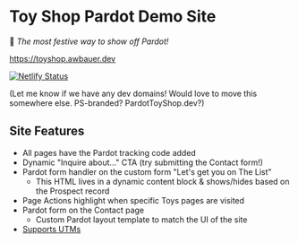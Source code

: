 # Toy Shop Pardot Demo Site

🎁 _The most festive way to show off Pardot!_


https://toyshop.awbauer.dev 

[![Netlify Status](https://api.netlify.com/api/v1/badges/756aa005-cbd7-4af8-aebb-6ae1bd5c14f5/deploy-status)](https://app.netlify.com/sites/toy-shop/deploys)


(Let me know if we have any dev domains! Would love to move this somewhere else. PS-branded? PardotToyShop.dev?)


## Site Features
- All pages have the Pardot tracking code added
- Dynamic "Inquire about..." CTA (try submitting the Contact form!)
- Pardot form handler on the custom form "Let's get you on The List"
  - This HTML lives in a dynamic content block & shows/hides based on the Prospect record 
- Page Actions highlight when specific Toys pages are visited
- Pardot form on the Contact page
  - Custom Pardot layout template to match the UI of the site
- [Supports UTMs](https://toyshop.awbauer.dev/?utm_source=toys_weekly&utm_medium=print&utm_campaign=toys_2019) 
